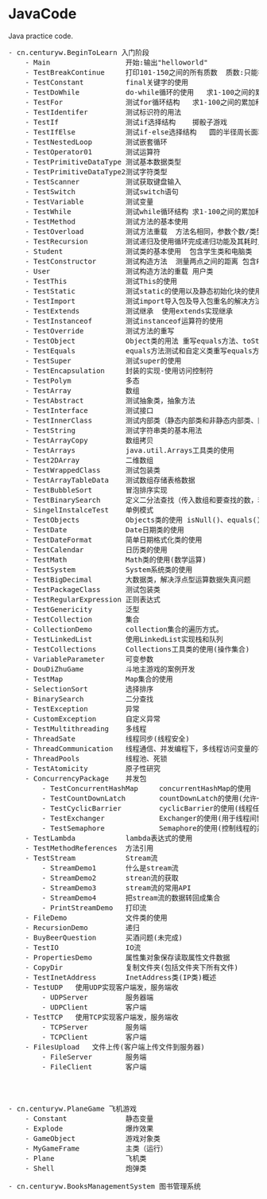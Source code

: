 # JavaCode
Java practice code.
<pre>
- cn.centuryw.BeginToLearn 入门阶段
    - Main                  开始:输出"helloworld" 
    - TestBreakContinue     打印101-150之间的所有质数  质数:只能被1和它本身整除的数 
    - TestConstant          final关键字的使用 
    - TestDoWhile           do-while循环的使用   求1-100之间的累加和 
    - TestFor               测试for循环结构   求1-100之间的累加和 
    - TestIdentifer         测试标识符的用法 
    - TestIf                测试if选择结构    掷骰子游戏 
    - TestIfElse            测试if-else选择结构   圆的半径周长面积  
    - TestNestedLoop        测试嵌套循环 
    - TestOperator01        测试运算符 
    - TestPrimitiveDataType 测试基本数据类型  
    - TestPrimitiveDataType2测试字符类型  
    - TestScanner           测试获取键盘输入 
    - TestSwitch            测试switch语句  
    - TestVariable          测试变量 
    - TestWhile             测试while循环结构 求1-100之间的累加和  
    - TestMethod            测试方法的基本使用 
    - TestOverload          测试方法重载  方法名相同，参数个数/类型/顺序不同，构成重载 
    - TestRecursion         测试递归及使用循环完成递归功能及其耗时比较   计算n的阶乘 
    - Student               测试类的基本使用  包含学生类和电脑类  
    - TestConstructor       测试构造方法  测量两点之间的距离 包含Point类以及TestConstructor类
    - User                  测试构造方法的重载 用户类 
    - TestThis              测试This的使用 
    - TestStatic            测试static的使用以及静态初始化块的使用 
    - TestImport            测试import导入包及导入包重名的解决方法及静态导入 
    - TestExtends           测试继承  使用extends实现继承
    - TestInstanceof        测试instanceof运算符的使用 
    - TestOverride          测试方法的重写 
    - TestObject            Object类的用法 重写equals方法、toString方法
    - TestEquals            equals方法测试和自定义类重写equals方法、toString方法
    - TestSuper             测试super的使用 
    - TestEncapsulation     封装的实现-使用访问控制符
    - TestPolym             多态
    - TestArray             数组
    - TestAbstract          测试抽象类，抽象方法
    - TestInterface         测试接口
    - TestInnerClass        测试内部类（静态内部类和非静态内部类、匿名内部类、方法内部类）
    - TestString            测试字符串类的基本用法
    - TestArrayCopy         数组拷贝
    - TestArrays            java.util.Arrays工具类的使用
    - Test2DArray           二维数组
    - TestWrappedClass      测试包装类
    - TestArrayTableData    测试数组存储表格数据
    - TestBubbleSort        冒泡排序实现
    - TestBinarySearch      定义二分法查找（传入数组和要查找的数，若找到则返回该数，否则返回-1）
    - SingelInstalceTest    单例模式
    - TestObjects           Objects类的使用 isNull()、equals()
    - TestDate              Date日期类的使用
    - TestDateFormat        简单日期格式化类的使用
    - TestCalendar          日历类的使用
    - TestMath              Math类的使用(数学运算)
    - TestSystem            System系统类的使用
    - TestBigDecimal        大数据类，解决浮点型运算数据失真问题
    - TestPackageClass      测试包装类
    - TestRegularExpression 正则表达式
    - TestGenericity        泛型
    - TestCollection        集合
    - CollectionDemo        collection集合的遍历方式。
    - TestLinkedList        使用LinkedList实现栈和队列
    - TestCollections       Collections工具类的使用(操作集合)
    - VariableParameter     可变参数
    - DouDiZhuGame          斗地主游戏的案例开发
    - TestMap               Map集合的使用
    - SelectionSort         选择排序
    - BinarySearch          二分查找
    - TestException         异常
    - CustomException       自定义异常
    - TestMultithreading    多线程 
    - ThreadSate            线程同步(线程安全)
    - ThreadCommunication   线程通信、并发编程下，多线程访问变量的不可见性问题
    - ThreadPools           线程池、死锁
    - TestAtomicity         原子性研究
    - ConcurrencyPackage    并发包
        - TestConcurrentHashMap     concurrentHashMap的使用
        - TestCountDownLatch        countDownLatch的使用(允许一个或多个线程等待其他线程完成操作，再执行自己)
        - TestCyclicBarrier         cyclicBarrier的使用(线程任务必须等待其他线程执行完毕以后才能最终触发自己执行)
        - TestExchanger             Exchanger的使用(用于线程间协作的工具类)
        - TestSemaphore             Semaphore的使用(控制线程的并发占锁数量)
    - TestLambda            lambda表达式的使用
    - TestMethodReferences  方法引用
    - TestStream            Stream流
        - StreamDemo1       什么是stream流
        - StreamDemo2       strean流的获取
        - StreamDemo3       stream流的常用API
        - StreamDemo4       把stream流的数据转回成集合
        - PrintStreamDemo   打印流
    - FileDemo              文件类的使用
    - RecursionDemo         递归
    - BuyBeerQuestion       买酒问题(未完成)
    - TestIO                IO流
    - PropertiesDemo        属性集对象保存读取属性文件数据
    - CopyDir               复制文件夹(包括文件夹下所有文件)
    - TestInetAddress       InetAddress类(IP类)概述
    - TestUDP   使用UDP实现客户端发，服务端收
        - UDPServer         服务器端
        - UDPClient         客户端
    - TestTCP   使用TCP实现客户端发，服务端收
        - TCPServer         服务端
        - TCPClient         客户端
    - FilesUpload   文件上传(客户端上传文件到服务器)
        - FileServer        服务端
        - FileClient        客户端
    
        
    
    
- cn.centuryw.PlaneGame 飞机游戏
    - Constant              静态变量
    - Explode               爆炸效果
    - GameObject            游戏对象类
    - MyGameFrame           主类（运行）
    - Plane                 飞机类
    - Shell                 炮弹类
    
- cn.centuryw.BooksManagementSystem 图书管理系统


</pre> 
    
    